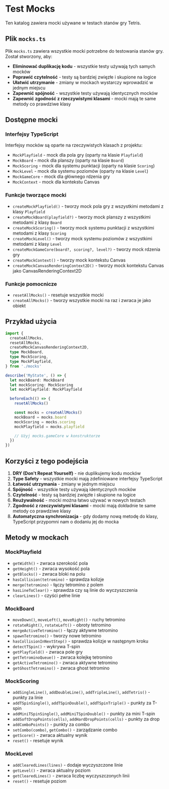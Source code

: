# Test Mocks

Ten katalog zawiera mocki używane w testach stanów gry Tetris.

## Plik `mocks.ts`

Plik `mocks.ts` zawiera wszystkie mocki potrzebne do testowania stanów gry. Został stworzony, aby:

- **Eliminować duplikację kodu** - wszystkie testy używają tych samych mocków
- **Poprawić czytelność** - testy są bardziej zwięzłe i skupione na logice
- **Ułatwić utrzymanie** - zmiany w mockach wystarczy wprowadzić w jednym miejscu
- **Zapewnić spójność** - wszystkie testy używają identycznych mocków
- **Zapewnić zgodność z rzeczywistymi klasami** - mocki mają te same metody co prawdziwe klasy

## Dostępne mocki

### Interfejsy TypeScript

Interfejsy mocków są oparte na rzeczywistych klasach z projektu:

- `MockPlayfield` - mock dla pola gry (oparty na klasie `Playfield`)
- `MockBoard` - mock dla planszy (oparty na klasie `Board`)
- `MockScoring` - mock dla systemu punktacji (oparty na klasie `Scoring`)
- `MockLevel` - mock dla systemu poziomów (oparty na klasie `Level`)
- `MockGameCore` - mock dla głównego rdzenia gry
- `MockContext` - mock dla kontekstu Canvas

### Funkcje tworzące mocki

- `createMockPlayfield()` - tworzy mock pola gry z wszystkimi metodami z klasy `Playfield`
- `createMockBoard(playfield?)` - tworzy mock planszy z wszystkimi metodami z klasy `Board`
- `createMockScoring()` - tworzy mock systemu punktacji z wszystkimi metodami z klasy `Scoring`
- `createMockLevel()` - tworzy mock systemu poziomów z wszystkimi metodami z klasy `Level`
- `createMockGameCore(board?, scoring?, level?)` - tworzy mock rdzenia gry
- `createMockContext()` - tworzy mock kontekstu Canvas
- `createMockCanvasRenderingContext2D()` - tworzy mock kontekstu Canvas jako CanvasRenderingContext2D

### Funkcje pomocnicze

- `resetAllMocks()` - resetuje wszystkie mocki
- `createAllMocks()` - tworzy wszystkie mocki na raz i zwraca je jako obiekt

## Przykład użycia

```typescript
import {
  createAllMocks,
  resetAllMocks,
  createMockCanvasRenderingContext2D,
  type MockBoard,
  type MockScoring,
  type MockPlayfield,
} from './mocks'

describe('MyState', () => {
  let mockBoard: MockBoard
  let mockScoring: MockScoring
  let mockPlayfield: MockPlayfield

  beforeEach(() => {
    resetAllMocks()

    const mocks = createAllMocks()
    mockBoard = mocks.board
    mockScoring = mocks.scoring
    mockPlayfield = mocks.playfield

    // Użyj mocks.gameCore w konstruktorze
  })
})
```

## Korzyści z tego podejścia

1. **DRY (Don't Repeat Yourself)** - nie duplikujemy kodu mocków
2. **Type Safety** - wszystkie mocki mają zdefiniowane interfejsy TypeScript
3. **Łatwość utrzymania** - zmiany w jednym miejscu
4. **Spójność** - wszystkie testy używają identycznych mocków
5. **Czytelność** - testy są bardziej zwięzłe i skupione na logice
6. **Reużywalność** - mocki można łatwo używać w nowych testach
7. **Zgodność z rzeczywistymi klasami** - mocki mają dokładnie te same metody co prawdziwe klasy
8. **Automatyczna synchronizacja** - gdy dodamy nową metodę do klasy, TypeScript przypomni nam o dodaniu jej do mocka

## Metody w mockach

### MockPlayfield

- `getWidth()` - zwraca szerokość pola
- `getHeight()` - zwraca wysokość pola
- `getBlocks()` - zwraca bloki na polu
- `hasCollision(tetromino)` - sprawdza kolizje
- `merge(tetromino)` - łączy tetromino z polem
- `hasLineToClear()` - sprawdza czy są linie do wyczyszczenia
- `clearLines()` - czyści pełne linie

### MockBoard

- `moveDown()`, `moveLeft()`, `moveRight()` - ruchy tetromino
- `rotateRight()`, `rotateLeft()` - obroty tetromino
- `mergeActiveTetromino()` - łączy aktywne tetromino
- `spawnTetromino()` - tworzy nowe tetromino
- `hasCollisionInNextStep()` - sprawdza kolizje w następnym kroku
- `detectTSpin()` - wykrywa T-spin
- `getPlayfield()` - zwraca pole gry
- `getTetrominoQueue()` - zwraca kolejkę tetromino
- `getActiveTetromino()` - zwraca aktywne tetromino
- `getGhostTetromino()` - zwraca ghost tetromino

### MockScoring

- `addSingleLine()`, `addDoubleLine()`, `addTripleLine()`, `addTetris()` - punkty za linie
- `addTSpinSingle()`, `addTSpinDouble()`, `addTSpinTriple()` - punkty za T-spin
- `addMiniTSpinSingle()`, `addMiniTSpinDouble()` - punkty za mini T-spin
- `addSoftDropPoints(cells)`, `addHardDropPoints(cells)` - punkty za drop
- `addComboPoints()` - punkty za combo
- `setCombo(combo)`, `getCombo()` - zarządzanie combo
- `getScore()` - zwraca aktualny wynik
- `reset()` - resetuje wynik

### MockLevel

- `addClearedLines(lines)` - dodaje wyczyszczone linie
- `getLevel()` - zwraca aktualny poziom
- `getClearedLines()` - zwraca liczbę wyczyszczonych linii
- `reset()` - resetuje poziom
